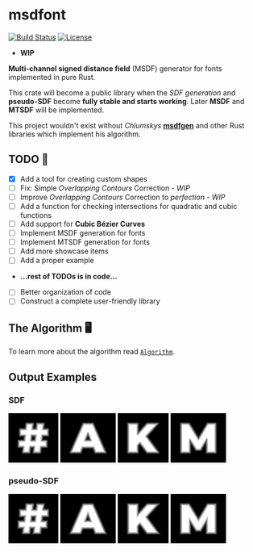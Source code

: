 # **msdfont**

[![Build Status](https://img.shields.io/github/workflow/status/Blatko1/msdfont-rs/Rust?logo=github)](https://github.com/Blatko1/msdfont-rs/actions)
[![License](https://img.shields.io/github/license/Blatko1/msdfont-rs?color=%23537aed)](https://github.com/Blatko1/msdfont-rs/blob/master/LICENSE)

* **WIP**

**Multi-channel signed distance field** (MSDF) generator for fonts implemented in pure Rust.

This crate will become a public library when the *SDF generation* and **pseudo-SDF** become **fully stable and starts working**.
Later **MSDF** and **MTSDF** will be implemented.

This project wouldn't exist without *Chlumskys* **[msdfgen](https://github.com/Chlumsky/msdfgen)** and other Rust libraries which implement his algorithm.

## TODO :memo:

* [x] Add a tool for creating custom shapes
* [ ] Fix: Simple *Overlapping Contours* Correction - *WIP*
* [ ] Improve *Overlapping Contours* Correction to *perfection* - *WIP*
* [ ] Add a function for checking intersections for quadratic and cubic functions
* [ ] Add support for **Cubic Bézier Curves**
* [ ] Implement MSDF generation for fonts
* [ ] Implement MTSDF generation for fonts
* [ ] Add more showcase items
* [ ] Add a proper example
* **...rest of TODOs is in code...**
* [ ] Better organization of code
* [ ] Construct a complete user-friendly library

## The Algorithm :desktop_computer:

To learn more about the algorithm read [`Algorithm`](./docs/algorithm.md).

## Output Examples

### SDF

![Signed Distance Field of '#' character](https://github.com/Blatko1/msdfont/blob/master/examples/out/%23_char_SDF.png)
![Signed Distance Field of 'A' character](https://github.com/Blatko1/msdfont/blob/master/examples/out/A_char_SDF.png)
![Signed Distance Field of 'K' character](https://github.com/Blatko1/msdfont/blob/master/examples/out/K_char_SDF.png)
![Signed Distance Field of 'M' character](https://github.com/Blatko1/msdfont/blob/master/examples/out/M_char_SDF.png)

### pseudo-SDF

![Pseudo Signed Distance Field of '#' character](https://github.com/Blatko1/msdfont/blob/master/examples/out/%23_char_pseudo.png)
![Pseudo Signed Distance Field of 'A' character](https://github.com/Blatko1/msdfont/blob/master/examples/out/A_char_pseudo.png)
![Pseudo Signed Distance Field of 'K' character](https://github.com/Blatko1/msdfont/blob/master/examples/out/K_char_pseudo.png)
![Pseudo Signed Distance Field of 'M' character](https://github.com/Blatko1/msdfont/blob/master/examples/out/M_char_pseudo.png)
